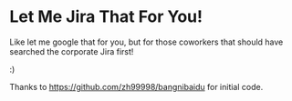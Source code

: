 Let Me Jira That For You!
=========================

Like let me google that for you, but for those coworkers that should have searched the corporate Jira first!

:)

Thanks to https://github.com/zh99998/bangnibaidu for initial code.
